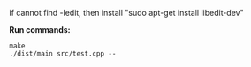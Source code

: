 if cannot find -ledit, then install "sudo apt-get install libedit-dev"

**Run commands:**
```
make
./dist/main src/test.cpp --
```
